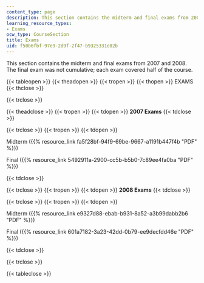 ```yaml
---
content_type: page
description: This section contains the midterm and final exams from 2007 and 2008.
learning_resource_types:
- Exams
ocw_type: CourseSection
title: Exams
uid: f50b6fbf-97e9-2d9f-2f47-b9325331e82b
---
```


This section contains the midterm and final exams from 2007 and 2008. The final exam was not cumulative; each exam covered half of the course.

{{< tableopen >}}
{{< theadopen >}}
{{< tropen >}}
{{< thopen >}}
EXAMS
{{< thclose >}}

{{< trclose >}}

{{< theadclose >}}
{{< tropen >}}
{{< tdopen >}}
**2007 Exams**
{{< tdclose >}}

{{< trclose >}}
{{< tropen >}}
{{< tdopen >}}


Midterm ({{% resource_link fa5f28bf-94f9-69be-9667-a1191b447f4b "PDF" %}})

Final ({{% resource_link 5492911a-2900-cc5b-b5b0-7c89ee4fa0ba "PDF" %}})


{{< tdclose >}}

{{< trclose >}}
{{< tropen >}}
{{< tdopen >}}
**2008 Exams**
{{< tdclose >}}

{{< trclose >}}
{{< tropen >}}
{{< tdopen >}}


Midterm ({{% resource_link e9327d88-ebab-b931-8a52-a3b99dabb2b6 "PDF" %}})

Final ({{% resource_link 601a7182-3a23-42dd-0b79-ee9decfdd46e "PDF" %}})


{{< tdclose >}}

{{< trclose >}}

{{< tableclose >}}